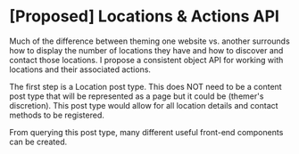 # [Proposed] Locations & Actions API

 Much of the difference between theming one website vs. another surrounds how to display the number of locations they have and how to discover and contact those locations. I propose a consistent object API for working with locations and their associated actions.

The first step is a Location post type. This does NOT need to be a content post type that will be represented as a page but it could be (themer's discretion). This post type would allow for all location details and contact methods to be registered.

From querying this post type, many different useful front-end components can be created.
